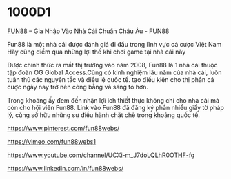 # 1000D1

[FUN88](https://fun88webs.com/) – Gia Nhập Vào Nhà Cái Chuẩn Châu Âu - FUN88

Fun88 là một nhà cái được đánh giá đi đầu trong lĩnh vực cá cược Việt Nam Hãy cùng điểm qua những lợi thế khi chơi game tại nhà cái này

Được chính thức ra mắt thị trường vào năm 2008, Fun88 là 1 nhà cái thuộc tập đoàn OG Global Access.Cùng có kinh nghiệm lâu năm của nhà cái, luôn tuân thủ các nguyên tắc và điều lệ quốc tế. tạo điều kiện cho thị phần cá cược ngày nay trở nên công bằng và sáng tỏ hơn.

Trong khoảng ấy đem đến nhận lợi ích thiết thực không chỉ cho nhà cái mà còn cho hội viên Fun88. Link vào Fun88 đã đăng ký phần nhiều giấy tờ pháp lý, cùng sở hữu những sự điều hành chặt chẽ trong khoảng quốc tế.

https://www.pinterest.com/fun88webs/

https://vimeo.com/fun88webs1

https://www.youtube.com/channel/UCXi-m_J7doLQLhR0OTHF-fg

https://www.linkedin.com/in/fun88webs/
